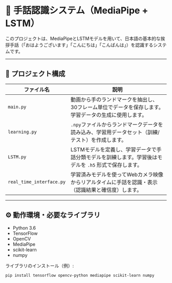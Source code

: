 # 🤟 手話認識システム（MediaPipe + LSTM）

このプロジェクトは、MediaPipeとLSTMモデルを用いて、日本語の基本的な挨拶手話（「おはようございます」「こんにちは」「こんばんは」）を認識するシステムです。

---

## 📁 プロジェクト構成

| ファイル名 | 説明 |
|------------|------|
| `main.py` | 動画から手のランドマークを抽出し、30フレーム単位でデータを保存します。学習データの生成に使用します。 |
| `learning.py` | `.npy`ファイルからランドマークデータを読み込み、学習用データセット（訓練/テスト）を作成します。 |
| `LSTM.py` | LSTMモデルを定義し、学習データで手話分類モデルを訓練します。学習後はモデルを `.h5` 形式で保存します。 |
| `real_time_interface.py` | 学習済みモデルを使ってWebカメラ映像からリアルタイムに手話を認識・表示（認識結果と確信度）します。 |

---

## ⚙️ 動作環境・必要なライブラリ

- Python 3.6
- TensorFlow
- OpenCV
- MediaPipe
- scikit-learn
- numpy

ライブラリのインストール（例）:

```bash
pip install tensorflow opencv-python mediapipe scikit-learn numpy
```
